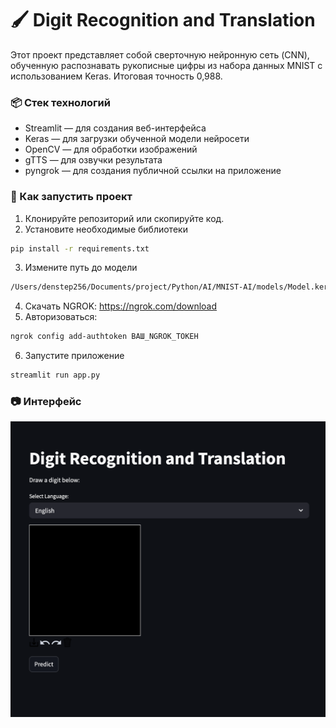 # 🖌️ Digit Recognition and Translation

Этот проект представляет собой сверточную нейронную сеть (CNN), обученную распознавать рукописные цифры из набора данных MNIST с использованием Keras. Итоговая точность 0,988.

### 📦 Стек технологий

- Streamlit — для создания веб-интерфейса
- Keras — для загрузки обученной модели нейросети
- OpenCV — для обработки изображений
- gTTS — для озвучки результата
- pyngrok — для создания публичной ссылки на приложение

### 🚀 Как запустить проект

1. Клонируйте репозиторий или скопируйте код.
2. Установите необходимые библиотеки
```bash
pip install -r requirements.txt
```
3. Измените путь до модели
```bash
/Users/denstep256/Documents/project/Python/AI/MNIST-AI/models/Model.keras
```
4. Скачать NGROK:
https://ngrok.com/download
5. Авторизоваться:
```bash
ngrok config add-authtoken ВАШ_NGROK_ТОКЕН
```
6. Запустите приложение

```bash
streamlit run app.py
```
### 📷 Интерфейс
![screenshot](img/img1.png)
